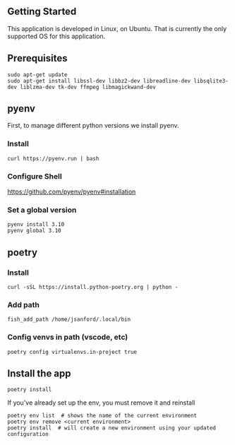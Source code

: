 ## Getting Started
This application is developed in Linux, on Ubuntu. That is currently the only supported OS for this application.

## Prerequisites

```
sudo apt-get update
sudo apt-get install libssl-dev libbz2-dev libreadline-dev libsqlite3-dev liblzma-dev tk-dev ffmpeg libmagickwand-dev
```

## pyenv
First, to manage different python versions we install pyenv.

### Install


```
curl https://pyenv.run | bash
```

### Configure Shell

https://github.com/pyenv/pyenv#installation

### Set a global version

```
pyenv install 3.10
pyenv global 3.10
```

## poetry

### Install

```
curl -sSL https://install.python-poetry.org | python -
```

### Add path

```
fish_add_path /home/jsanford/.local/bin
```

### Config venvs in path (vscode, etc)
```
poetry config virtualenvs.in-project true
```

## Install the app

```
poetry install
```

If you've already set up the env, you must remove it and reinstall

```
poetry env list  # shows the name of the current environment
poetry env remove <current environment>
poetry install  # will create a new environment using your updated configuration
```
